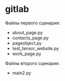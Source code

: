 # gitlab

Файлы первого сценария: 
- about_page.py
- contacts_page.py
- pageobject.py
- test_tensor_website.py
- work_page.py

Файлы второго сценария:
- main2.py
